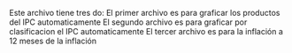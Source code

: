 Este archivo tiene tres do:
El primer archivo es para graficar los productos del IPC automaticamente
El segundo archivo es para graficar por clasificacion el IPC automaticamente
El tercer archivo es para la inflación a 12 meses de la inflación
